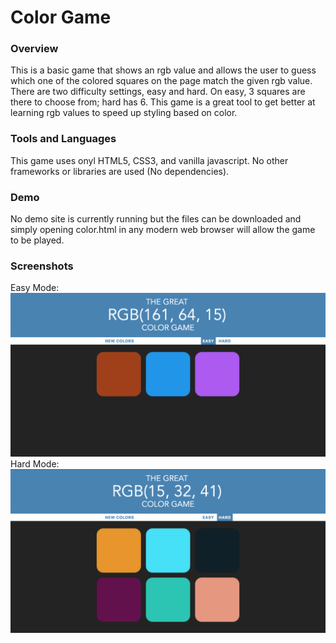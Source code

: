 # Color Game
### Overview
This is a basic game that shows an rgb value and allows the user to guess which one of the colored squares on the page match the given rgb value. There are two difficulty settings, easy and hard. On easy, 3 squares are there to choose from; hard has 6. This game is a great tool to get better at learning rgb values to speed up styling based on color.

### Tools and Languages
This game uses onyl HTML5, CSS3, and vanilla javascript. No other frameworks or libraries are used (No dependencies).

### Demo
No demo site is currently running but the files can be downloaded and simply opening color.html in any modern web browser will allow the game to be played.

### Screenshots
Easy Mode:
![Easy Mode ScreenShot][easy screenshot]
Hard Mode:
![Hard Mode ScreenShot][hard screenshot]

[easy screenshot]: https://github.com/tyler-simmons/color-game/blob/master/screenshots/color-game-easy.png?raw=true
[hard screenshot]: https://github.com/tyler-simmons/color-game/blob/master/screenshots/color-game-hard.png?raw=true

